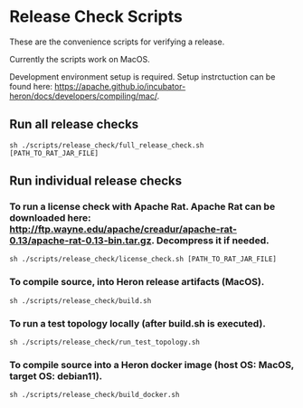 <!--
    Licensed to the Apache Software Foundation (ASF) under one
    or more contributor license agreements.  See the NOTICE file
    distributed with this work for additional information
    regarding copyright ownership.  The ASF licenses this file
    to you under the Apache License, Version 2.0 (the
    "License"); you may not use this file except in compliance
    with the License.  You may obtain a copy of the License at

      http://www.apache.org/licenses/LICENSE-2.0

    Unless required by applicable law or agreed to in writing,
    software distributed under the License is distributed on an
    "AS IS" BASIS, WITHOUT WARRANTIES OR CONDITIONS OF ANY
    KIND, either express or implied.  See the License for the
    specific language governing permissions and limitations
    under the License.
-->
# Release Check Scripts

These are the convenience scripts for verifying a release.

Currently the scripts work on MacOS.

Development environment setup is required. Setup instrctuction can be found here: https://apache.github.io/incubator-heron/docs/developers/compiling/mac/.

## Run all release checks
```
sh ./scripts/release_check/full_release_check.sh [PATH_TO_RAT_JAR_FILE]
```

## Run individual release checks

### To run a license check with Apache Rat. Apache Rat can be downloaded here: http://ftp.wayne.edu/apache/creadur/apache-rat-0.13/apache-rat-0.13-bin.tar.gz. Decompress it if needed.
```
sh ./scripts/release_check/license_check.sh [PATH_TO_RAT_JAR_FILE]
```

### To compile source, into Heron release artifacts (MacOS).
```
sh ./scripts/release_check/build.sh
```

### To run a test topology locally (after build.sh is executed).
```
sh ./scripts/release_check/run_test_topology.sh
```

### To compile source into a Heron docker image (host OS: MacOS, target OS: debian11).
```
sh ./scripts/release_check/build_docker.sh
```
